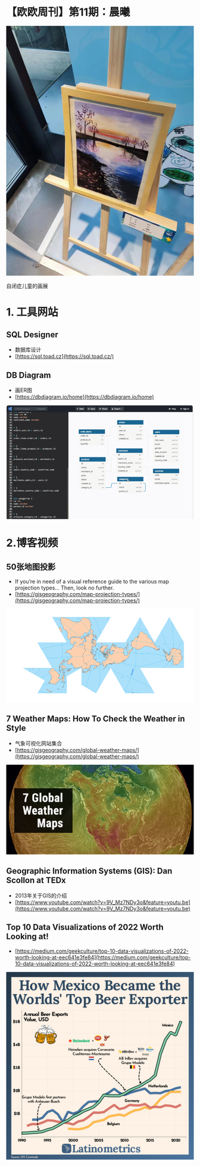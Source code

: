 # 【欧欧周刊】第11期：晨曦

![自闭症儿童的画展](%E3%80%90%E6%AC%A7%E6%AC%A7%E5%91%A8%E5%88%8A%E3%80%91%E7%AC%AC11%E6%9C%9F%EF%BC%9A%E6%99%A8%E6%9B%A6%2043e46d61dce243ff8f68bd4de7194eeb/Untitled.png)

自闭症儿童的画展

# 1. 工具网站

## SQL Designer

- 数据库设计
- [https://sql.toad.cz](https://sql.toad.cz/)

## DB Diagram

- 画ER图
- [https://dbdiagram.io/home](https://dbdiagram.io/home)

![Untitled](%E3%80%90%E6%AC%A7%E6%AC%A7%E5%91%A8%E5%88%8A%E3%80%91%E7%AC%AC11%E6%9C%9F%EF%BC%9A%E6%99%A8%E6%9B%A6%2043e46d61dce243ff8f68bd4de7194eeb/Untitled%201.png)

# 2.博客视频

## 50张地图投影

- If you’re in need of a visual reference guide to the various map projection types… Then, look no further.
- [https://gisgeography.com/map-projection-types/](https://gisgeography.com/map-projection-types/)

![Untitled](%E3%80%90%E6%AC%A7%E6%AC%A7%E5%91%A8%E5%88%8A%E3%80%91%E7%AC%AC11%E6%9C%9F%EF%BC%9A%E6%99%A8%E6%9B%A6%2043e46d61dce243ff8f68bd4de7194eeb/Untitled%202.png)

## ****7 Weather Maps: How To Check the Weather in Style****

- 气象可视化网站集合
- [https://gisgeography.com/global-weather-maps/](https://gisgeography.com/global-weather-maps/)

![Untitled](%E3%80%90%E6%AC%A7%E6%AC%A7%E5%91%A8%E5%88%8A%E3%80%91%E7%AC%AC11%E6%9C%9F%EF%BC%9A%E6%99%A8%E6%9B%A6%2043e46d61dce243ff8f68bd4de7194eeb/Untitled%203.png)

## ****Geographic Information Systems (GIS): Dan Scollon at TEDx****

- 2013年关于GIS的介绍
- [https://www.youtube.com/watch?v=9V_Mz7NDy3o&feature=youtu.be](https://www.youtube.com/watch?v=9V_Mz7NDy3o&feature=youtu.be)

## ****Top 10 Data Visualizations of 2022 Worth Looking at!****

- [https://medium.com/geekculture/top-10-data-visualizations-of-2022-worth-looking-at-eec641e3fe84](https://medium.com/geekculture/top-10-data-visualizations-of-2022-worth-looking-at-eec641e3fe84)

![Untitled](%E3%80%90%E6%AC%A7%E6%AC%A7%E5%91%A8%E5%88%8A%E3%80%91%E7%AC%AC11%E6%9C%9F%EF%BC%9A%E6%99%A8%E6%9B%A6%2043e46d61dce243ff8f68bd4de7194eeb/Untitled%204.png)